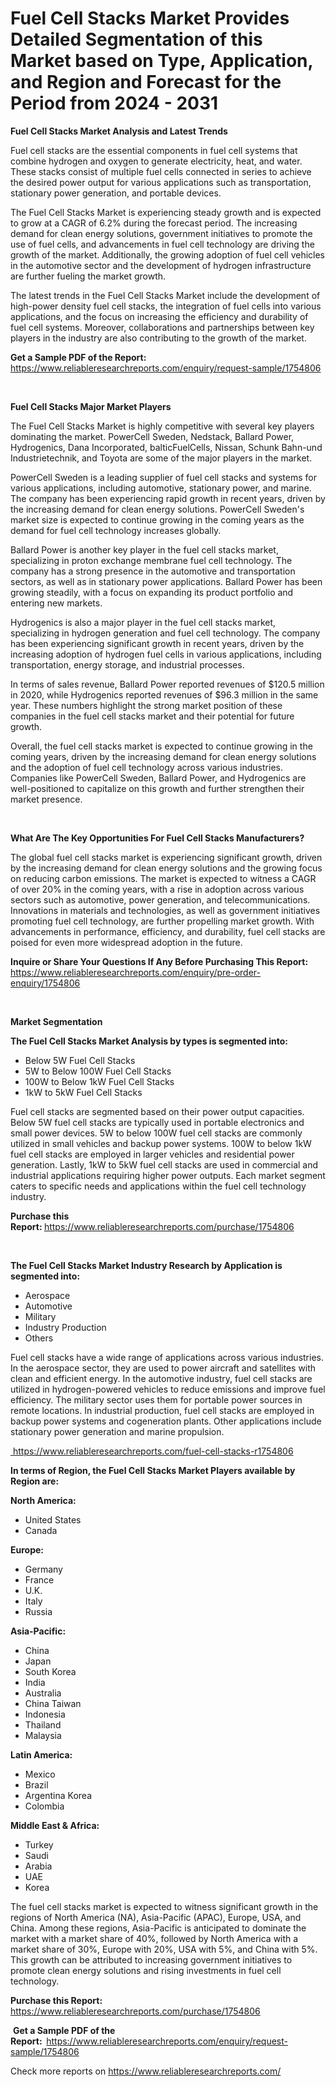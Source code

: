<p><h1>Fuel Cell Stacks Market Provides Detailed Segmentation of this Market based on Type, Application, and Region and Forecast for the Period from 2024 - 2031</h1></p><p><strong>Fuel Cell Stacks Market Analysis and Latest Trends</strong></p>
<p><p>Fuel cell stacks are the essential components in fuel cell systems that combine hydrogen and oxygen to generate electricity, heat, and water. These stacks consist of multiple fuel cells connected in series to achieve the desired power output for various applications such as transportation, stationary power generation, and portable devices.</p><p>The Fuel Cell Stacks Market is experiencing steady growth and is expected to grow at a CAGR of 6.2% during the forecast period. The increasing demand for clean energy solutions, government initiatives to promote the use of fuel cells, and advancements in fuel cell technology are driving the growth of the market. Additionally, the growing adoption of fuel cell vehicles in the automotive sector and the development of hydrogen infrastructure are further fueling the market growth.</p><p>The latest trends in the Fuel Cell Stacks Market include the development of high-power density fuel cell stacks, the integration of fuel cells into various applications, and the focus on increasing the efficiency and durability of fuel cell systems. Moreover, collaborations and partnerships between key players in the industry are also contributing to the growth of the market.</p></p>
<p><strong>Get a Sample PDF of the Report:&nbsp;</strong> <a href="https://www.reliableresearchreports.com/enquiry/request-sample/1754806">https://www.reliableresearchreports.com/enquiry/request-sample/1754806</a></p>
<p>&nbsp;</p>
<p><strong>Fuel Cell Stacks Major Market Players</strong></p>
<p><p>The Fuel Cell Stacks Market is highly competitive with several key players dominating the market. PowerCell Sweden, Nedstack, Ballard Power, Hydrogenics, Dana Incorporated, balticFuelCells, Nissan, Schunk Bahn-und Industrietechnik, and Toyota are some of the major players in the market.</p><p> PowerCell Sweden is a leading supplier of fuel cell stacks and systems for various applications, including automotive, stationary power, and marine. The company has been experiencing rapid growth in recent years, driven by the increasing demand for clean energy solutions. PowerCell Sweden's market size is expected to continue growing in the coming years as the demand for fuel cell technology increases globally.</p><p>Ballard Power is another key player in the fuel cell stacks market, specializing in proton exchange membrane fuel cell technology. The company has a strong presence in the automotive and transportation sectors, as well as in stationary power applications. Ballard Power has been growing steadily, with a focus on expanding its product portfolio and entering new markets.</p><p>Hydrogenics is also a major player in the fuel cell stacks market, specializing in hydrogen generation and fuel cell technology. The company has been experiencing significant growth in recent years, driven by the increasing adoption of hydrogen fuel cells in various applications, including transportation, energy storage, and industrial processes.</p><p>In terms of sales revenue, Ballard Power reported revenues of $120.5 million in 2020, while Hydrogenics reported revenues of $96.3 million in the same year. These numbers highlight the strong market position of these companies in the fuel cell stacks market and their potential for future growth.</p><p>Overall, the fuel cell stacks market is expected to continue growing in the coming years, driven by the increasing demand for clean energy solutions and the adoption of fuel cell technology across various industries. Companies like PowerCell Sweden, Ballard Power, and Hydrogenics are well-positioned to capitalize on this growth and further strengthen their market presence.</p></p>
<p>&nbsp;</p>
<p><strong>What Are The Key Opportunities For Fuel Cell Stacks Manufacturers?</strong></p>
<p><p>The global fuel cell stacks market is experiencing significant growth, driven by the increasing demand for clean energy solutions and the growing focus on reducing carbon emissions. The market is expected to witness a CAGR of over 20% in the coming years, with a rise in adoption across various sectors such as automotive, power generation, and telecommunications. Innovations in materials and technologies, as well as government initiatives promoting fuel cell technology, are further propelling market growth. With advancements in performance, efficiency, and durability, fuel cell stacks are poised for even more widespread adoption in the future.</p></p>
<p><strong>Inquire or Share Your Questions If Any Before Purchasing This Report:</strong> <a href="https://www.reliableresearchreports.com/enquiry/pre-order-enquiry/1754806">https://www.reliableresearchreports.com/enquiry/pre-order-enquiry/1754806</a></p>
<p>&nbsp;</p>
<p><strong>Market Segmentation</strong></p>
<p><strong>The Fuel Cell Stacks Market Analysis by types is segmented into:</strong></p>
<p><ul><li>Below 5W Fuel Cell Stacks</li><li>5W to Below 100W Fuel Cell Stacks</li><li>100W to Below 1kW Fuel Cell Stacks</li><li>1kW to 5kW Fuel Cell Stacks</li></ul></p>
<p><p>Fuel cell stacks are segmented based on their power output capacities. Below 5W fuel cell stacks are typically used in portable electronics and small power devices. 5W to below 100W fuel cell stacks are commonly utilized in small vehicles and backup power systems. 100W to below 1kW fuel cell stacks are employed in larger vehicles and residential power generation. Lastly, 1kW to 5kW fuel cell stacks are used in commercial and industrial applications requiring higher power outputs. Each market segment caters to specific needs and applications within the fuel cell technology industry.</p></p>
<p><strong>Purchase this Report:&nbsp;</strong><a href="https://www.reliableresearchreports.com/purchase/1754806">https://www.reliableresearchreports.com/purchase/1754806</a></p>
<p>&nbsp;</p>
<p><strong>The Fuel Cell Stacks Market Industry Research by Application is segmented into:</strong></p>
<p><ul><li>Aerospace</li><li>Automotive</li><li>Military</li><li>Industry Production</li><li>Others</li></ul></p>
<p><p>Fuel cell stacks have a wide range of applications across various industries. In the aerospace sector, they are used to power aircraft and satellites with clean and efficient energy. In the automotive industry, fuel cell stacks are utilized in hydrogen-powered vehicles to reduce emissions and improve fuel efficiency. The military sector uses them for portable power sources in remote locations. In industrial production, fuel cell stacks are employed in backup power systems and cogeneration plants. Other applications include stationary power generation and marine propulsion.</p></p>
<p><a href="https://www.reliableresearchreports.com/fuel-cell-stacks-r1754806">&nbsp;https://www.reliableresearchreports.com/fuel-cell-stacks-r1754806</a></p>
<p><strong>In terms of Region, the Fuel Cell Stacks Market Players available by Region are:</strong></p>
<p>
    <p> <strong> North America: </strong>
        <ul>
            <li>United States</li>
            <li>Canada</li>
        </ul>
        </p> 
    <p> <strong> Europe: </strong>
        <ul>
            <li>Germany</li>
            <li>France</li>
            <li>U.K.</li>
            <li>Italy</li>
            <li>Russia</li>
        </ul>
        </p> 
    <p> <strong> Asia-Pacific: </strong>
        <ul>
            <li>China</li>
            <li>Japan</li>
            <li>South Korea</li>
            <li>India</li>
            <li>Australia</li>
            <li>China Taiwan</li>
            <li>Indonesia</li>
            <li>Thailand</li>
            <li>Malaysia</li>
        </ul>
        </p> 
    <p> <strong> Latin America: </strong>
        <ul>
            <li>Mexico</li>
            <li>Brazil</li>
            <li>Argentina Korea</li>
            <li>Colombia</li>
        </ul>
        </p> 
    <p> <strong> Middle East & Africa: </strong>
        <ul>
            <li>Turkey</li>
            <li>Saudi</li>
            <li>Arabia</li>
            <li>UAE</li>
            <li>Korea</li>
        </ul>
    </p>
    </p>
<p><p>The fuel cell stacks market is expected to witness significant growth in the regions of North America (NA), Asia-Pacific (APAC), Europe, USA, and China. Among these regions, Asia-Pacific is anticipated to dominate the market with a market share of 40%, followed by North America with a market share of 30%, Europe with 20%, USA with 5%, and China with 5%. This growth can be attributed to increasing government initiatives to promote clean energy solutions and rising investments in fuel cell technology.</p></p>
<p><strong>Purchase this Report: </strong><a href="https://www.reliableresearchreports.com/purchase/1754806">https://www.reliableresearchreports.com/purchase/1754806</a></p>
<p>&nbsp;<strong>Get a Sample PDF of the Report:&nbsp;&nbsp;</strong><a href="https://www.reliableresearchreports.com/enquiry/request-sample/1754806">https://www.reliableresearchreports.com/enquiry/request-sample/1754806</a></p>
<p><strong></strong></p>
<p>Check more reports on <a href="https://www.reliableresearchreports.com/">https://www.reliableresearchreports.com/</a></p>